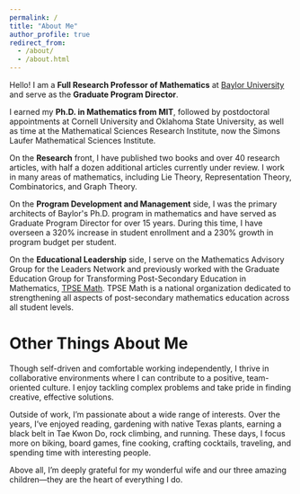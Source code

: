 ```yaml
---
permalink: /
title: "About Me"
author_profile: true
redirect_from: 
  - /about/
  - /about.html
---
```


Hello! I am a **Full Research Professor of Mathematics** at [Baylor University](https://www.baylor.edu/) and serve as the **Graduate Program Director**. 

I earned my **Ph.D. in Mathematics from MIT**, followed by postdoctoral appointments at Cornell University and Oklahoma State University, as well as time at the Mathematical Sciences Research Institute, now the Simons Laufer Mathematical Sciences Institute.

On the **Research** front, I have published two books and over 40 research articles, with half a dozen additional articles currently under review. 
I work in many areas of mathematics, including Lie Theory, Representation Theory, Combinatorics, and Graph Theory.

On the **Program Development and Management** side, I was the primary architects of Baylor's Ph.D. program in mathematics and have served as Graduate Program Director for over 15 years. During this time, I have overseen a 320% increase in student enrollment and a 230% growth in program budget per student.

On the **Educational Leadership** side, I serve on the Mathematics Advisory Group for the Leaders Network and previously worked with the Graduate Education Group for Transforming Post-Secondary Education in Mathematics, [TPSE Math](https://www.tpsemath.org/). TPSE Math is a national organization dedicated to strengthening all aspects of post-secondary mathematics education across all student levels.


Other Things About Me
======
Though self-driven and comfortable working independently, I thrive in collaborative environments where I can contribute to a positive, team-oriented culture. I enjoy tackling complex problems and take pride in finding creative, effective solutions.

Outside of work, I’m passionate about a wide range of interests. Over the years, I’ve enjoyed reading, gardening with native Texas plants, earning a black belt in Tae Kwon Do, rock climbing, and running. These days, I focus more on biking, board games, fine cooking, crafting cocktails, traveling, and spending time with interesting people.

Above all, I’m deeply grateful for my wonderful wife and our three amazing children—they are the heart of everything I do.
